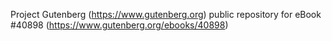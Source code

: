 Project Gutenberg (https://www.gutenberg.org) public repository for eBook #40898 (https://www.gutenberg.org/ebooks/40898)
